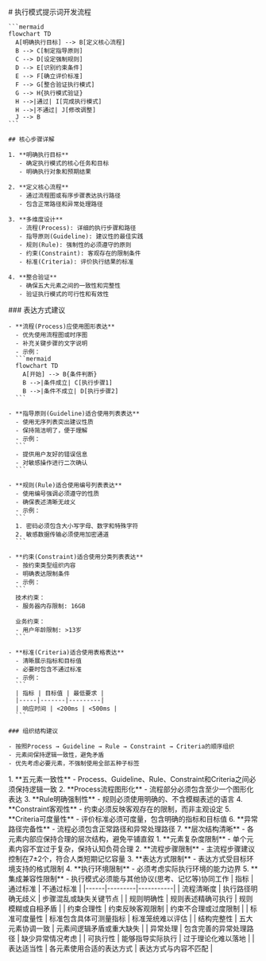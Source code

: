 <execution domain="prompt-engineering">
  <process>
    # 执行模式提示词开发流程
    
    ```mermaid
    flowchart TD
      A[明确执行目标] --> B[定义核心流程]
      B --> C[制定指导原则]
      C --> D[设定强制规则]
      D --> E[识别约束条件]
      E --> F[确立评价标准]
      F --> G[整合验证执行模式]
      G --> H{执行模式验证}
      H -->|通过| I[完成执行模式]
      H -->|不通过| J[修改调整]
      J --> B
    ```
    
    ## 核心步骤详解
    
    1. **明确执行目标**
       - 确定执行模式的核心任务和目标
       - 明确执行对象和预期结果
    
    2. **定义核心流程**
       - 通过流程图或有序步骤表达执行路径
       - 包含正常路径和异常处理路径
    
    3. **多维度设计**
       - 流程(Process): 详细的执行步骤和路径
       - 指导原则(Guideline): 建议性的最佳实践
       - 规则(Rule): 强制性的必须遵守的原则
       - 约束(Constraint): 客观存在的限制条件
       - 标准(Criteria): 评价执行结果的标准
    
    4. **整合验证**
       - 确保五大元素之间的一致性和完整性
       - 验证执行模式的可行性和有效性
  </process>
  
  <guideline>
    ### 表达方式建议
    
    - **流程(Process)应使用图形表达**
      - 优先使用流程图或时序图
      - 补充关键步骤的文字说明
      - 示例：
      ```mermaid
      flowchart TD
        A[开始] --> B{条件判断}
        B -->|条件成立| C[执行步骤1]
        B -->|条件不成立| D[执行步骤2]
      ```
    
    - **指导原则(Guideline)适合使用列表表达**
      - 使用无序列表突出建议性质
      - 保持简洁明了，便于理解
      - 示例：
      ```
      - 提供用户友好的错误信息
      - 对敏感操作进行二次确认
      ```
    
    - **规则(Rule)适合使用编号列表表达**
      - 使用编号强调必须遵守的性质
      - 确保表述清晰无歧义
      - 示例：
      ```
      1. 密码必须包含大小写字母、数字和特殊字符
      2. 敏感数据传输必须使用加密通道
      ```
    
    - **约束(Constraint)适合使用分类列表表达**
      - 按约束类型组织内容
      - 明确表达限制条件
      - 示例：
      ```
      技术约束：
      - 服务器内存限制: 16GB
      
      业务约束：
      - 用户年龄限制: >13岁
      ```
    
    - **标准(Criteria)适合使用表格表达**
      - 清晰展示指标和目标值
      - 必要时包含不通过标准
      - 示例：
      ```
      | 指标 | 目标值 | 最低要求 |
      |-----|-------|---------|
      | 响应时间 | <200ms | <500ms |
      ```
    
    ### 组织结构建议
    
    - 按照Process → Guideline → Rule → Constraint → Criteria的顺序组织
    - 元素间保持逻辑一致性，避免矛盾
    - 优先考虑必要元素，不强制使用全部五种子标签
  </guideline>
  
  <rule>
    1. **五元素一致性** - Process、Guideline、Rule、Constraint和Criteria之间必须保持逻辑一致
    2. **Process流程图形化** - 流程部分必须包含至少一个图形化表达
    3. **Rule明确强制性** - 规则必须使用明确的、不含模糊表述的语言
    4. **Constraint客观性** - 约束必须反映客观存在的限制，而非主观设定
    5. **Criteria可度量性** - 评价标准必须可度量，包含明确的指标和目标值
    6. **异常路径完备性** - 流程必须包含正常路径和异常处理路径
    7. **层次结构清晰** - 各元素内部应保持合理的层次结构，避免平铺直叙
  </rule>
  
  <constraint>
    1. **元素复杂度限制** - 单个元素内容不宜过于复杂，保持认知负荷合理
    2. **流程步骤限制** - 主流程步骤建议控制在7±2个，符合人类短期记忆容量
    3. **表达方式限制** - 表达方式受目标环境支持的格式限制
    4. **执行环境限制** - 必须考虑实际执行环境的能力边界
    5. **集成兼容性限制** - 执行模式必须能与其他协议(思考、记忆等)协同工作
  </constraint>
  
  <criteria>
    | 指标 | 通过标准 | 不通过标准 |
    |------|---------|-----------|
    | 流程清晰度 | 执行路径明确无歧义 | 步骤混乱或缺失关键节点 |
    | 规则明确性 | 规则表述精确可执行 | 规则模糊或自相矛盾 |
    | 约束合理性 | 约束反映客观限制 | 约束不合理或过度限制 |
    | 标准可度量性 | 标准包含具体可测量指标 | 标准笼统难以评估 |
    | 结构完整性 | 五大元素协调一致 | 元素间逻辑矛盾或重大缺失 |
    | 异常处理 | 包含完善的异常处理路径 | 缺少异常情况考虑 |
    | 可执行性 | 能够指导实际执行 | 过于理论化难以落地 |
    | 表达适当性 | 各元素使用合适的表达方式 | 表达方式与内容不匹配 |
  </criteria>
</execution> 